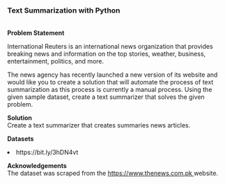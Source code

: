 <h3><b>Text Summarization with Python</b></h3>
<br>
<b>Problem Statement</b><br>
<p>
International Reuters is an international news organization that provides breaking news and information on the top stories, weather, business, entertainment, politics, and more.</p>
<p>
The news agency has recently launched a new version of its website and would like you to create a solution that will automate the process of text summarization as this process is currently a manual process. Using the given sample dataset, create a text summarizer that solves the given problem.
</p>
<p>
<b> Solution</b><br>
 Create a text summarizer that creates summaries news articles.<br>
</p>
<p>
<b>Datasets</b> <br>
<li> https://bit.ly/3hDN4vt</li>
</p>
<p>
<b>Acknowledgements</b> <br>
The dataset was scraped from the <a href="https://www.thenews.com.pk">  https://www.thenews.com.pk </a> website.
</p>